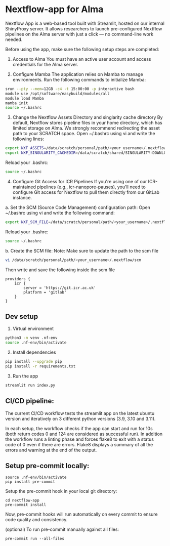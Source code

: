 # Nextflow-app for Alma
Nextflow App is a web-based tool built with Streamlit, hosted on our internal ShinyProxy server. It allows researchers to launch pre-configured Nextflow pipelines on the Alma server with just a click — no command-line work needed.

Before using the app, make sure the following setup steps are completed:

1. Access to Alma
You must have an active user account and access credentials for the Alma server.

2. Configure Mamba
The application relies on Mamba to manage environments. Run the following commands to initialize Mamba:
```bash
srun --pty --mem=12GB -c4 -t 15:00:00 -p interactive bash
module use /opt/software/easybuild/modules/all
module load Mamba
mamba init
source ~/.bashrc
```

3. Change the Nextflow Assets Directory and singlarity cache directory
By default, Nextflow stores pipeline files in your home directory, which has limited storage on Alma. We strongly recommend redirecting the asset path to your SCRATCH space. Open ~/.bashrc using vi and write the following lines:
```bash
export NXF_ASSETS=/data/scratch/personal/path/<your_username>/.nextflow/assets
export NXF_SINGULARITY_CACHEDIR=/data/scratch/shared/SINGULARITY-DOWNLOAD/nextflow/.singularity
```
Reload your .bashrc:
```bash
source ~/.bashrc
```

4. Configure Git Access for ICR Pipelines
If you're using one of our ICR-maintained pipelines (e.g., icr-nanopore-pauses), you'll need to configure Git access for Nextflow to pull them directly from our GitLab instance.

a. Set the SCM (Source Code Management) configuration path:
Open ~/.bashrc using vi and write the following command:
```bash
export NXF_SCM_FILE=/data/scratch/personal/path/<your_username>/.nextflow/scm
```

Reload your .bashrc:
```bash
source ~/.bashrc
```

b. Create the SCM file:
Note: Make sure to update the path to the scm file
```bash
vi /data/scratch/personal/path/<your_username>/.nextflow/scm
```
Then write and save the following inside the scm file
```
providers {
    icr {
        server = 'https://git.icr.ac.uk'
        platform = 'gitlab'
    }
}
```


## Dev setup

1. Virtual environment
```bash
python3 -m venv .nf-env
source .nf-env/bin/activate
```

2. Install dependencies
```bash
pip install --upgrade pip
pip install -r requirements.txt
```

3. Run the app
```bash
streamlit run index.py
```
## CI/CD pipeline:

The current CI/CD workflow tests the streamlit app on the latest ubuntu version and iteratively on
3 different python versions (3.9, 3.10 and 3.11).

In each setup, the workflow checks if the app can start and run for 10s (both return codes 0 and 124 are considered as successful run).
In addition the workflow runs a linting phase and forces flake8 to exit with a status code of 0 even if there are errors.
Flake8 displays a summary of all the errors and warning at the end of the output.

## Setup pre-commit locally:
```
source .nf-env/bin/activate
pip install pre-commit
```

Setup the pre-commit hook in your local git directory:

```
cd nextflow-app
pre-commit install
```

Now, pre-commit hooks will run automatically on every commit to ensure code quality and consistency.


(optional) To run pre-commit manually against all files:

```
pre-commit run --all-files
```
